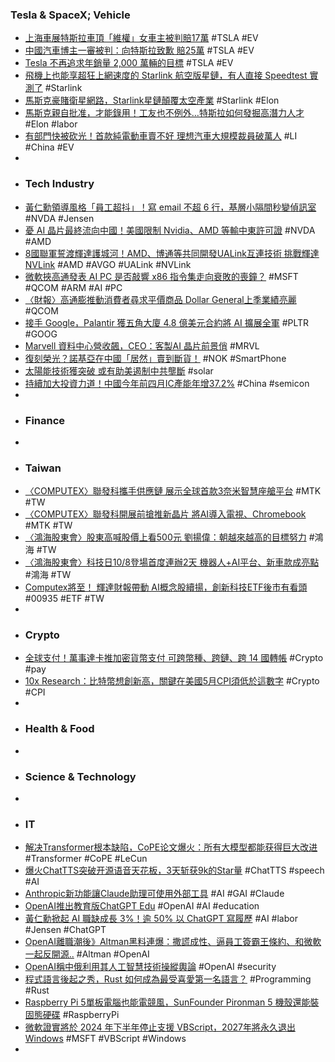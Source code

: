 ### Tesla & SpaceX; Vehicle
- [上海車展特斯拉車頂「維權」女車主被判賠17萬](https://www.epochtimes.com/b5/24/5/30/n14260813.htm) #TSLA #EV
- [中國汽車博主一審被判：向特斯拉致歉 賠25萬](https://www.epochtimes.com/b5/24/5/30/n14260880.htm) #TSLA #EV
- [Tesla 不再追求年銷量 2,000 萬輛的目標](https://www.techbang.com/posts/115647-tesla-is-no-longer-pursuing-its-goal-of-selling-20-million) #TSLA #EV
- [飛機上也能享超狂上網速度的 Starlink 航空版星鏈，有人直接 Speedtest 實測了](https://www.kocpc.com.tw/archives/548935) #Starlink
- [馬斯克豪賭衛星網路，Starlink星鏈顛覆太空產業](https://www.techbang.com/posts/115733-starlinks-disruption-of-the-space-industry) #Starlink #Elon
- [馬斯克親自批准，才能錄用！工友也不例外…特斯拉如何發掘高潛力人才](https://www.businessweekly.com.tw/management/blog/3015751) #Elon #labor
- [有部門快被砍光！首款純電動車賣不好 理想汽車大規模裁員破萬人](https://news.cnyes.com/news/id/5581540) #LI #China #EV
-
- ### Tech Industry
- [黃仁勳領導風格「員工超抖」！寫 email 不超 6 行，基層小隔間秒變偵訊室](https://technews.tw/2024/05/31/nvidia-jensen-huang-email-and-leadership/) #NVDA #Jensen
- [憂 AI 晶片最終流向中國！美國限制 Nvidia、AMD 等輸中東許可證](https://technews.tw/2024/05/31/us-slow-ai-chip-exports-to-middle-east/) #NVDA #AMD
- [8國聯軍誓渡輝達護城河！AMD、博通等共同開發UALink互連技術 挑戰輝達NVLink](https://news.cnyes.com/news/id/5581874) #AMD #AVGO #UALink #NVLink
- [微軟挾高通發表 AI PC 是否敲響 x86 指令集走向衰敗的喪鐘？](https://technews.tw/2024/05/28/in-the-ai-%E2%80%8B%E2%80%8Bpc-gen-x86-is-gradually-dying-out/) #MSFT #QCOM #ARM #AI #PC
- [〈財報〉高通膨推動消費者尋求平價商品 Dollar General上季業績亮麗](https://news.cnyes.com/news/id/5581314) #QCOM
- [接手 Google，Palantir 獲五角大廈 4.8 億美元合約將 AI 擴展全軍](https://technews.tw/2024/05/31/the-pentagon-signed-4-8million-contract-with-palantir-to-push-maven-ai-to-the-all-services/) #PLTR #GOOG
- [Marvell 資料中心營收飆，CEO：客製AI 晶片前景俏](https://finance.technews.tw/2024/05/31/marvell-technology-inc-reports-first-quarter-of-fiscal-year-2025-financial-results/) #MRVL
- [復刻榮光？諾基亞在中國「居然」賣到斷貨！](https://m.cnyes.com/news/id/5581429) #NOK #SmartPhone
- [太陽能技術獲突破 或有助美遏制中共壟斷](https://www.epochtimes.com/b5/24/5/30/n14260942.htm) #solar
- [持續加大投資力道！中國今年前四月IC產能年增37.2%](https://news.cnyes.com/news/id/5581941) #China #semicon
-
- ### Finance
-
- ### Taiwan
- [〈COMPUTEX〉聯發科攜手供應鏈 展示全球首款3奈米智慧座艙平台](https://news.cnyes.com/news/id/5582242) #MTK #TW
- [〈COMPUTEX〉聯發科開展前搶推新晶片 將AI導入電視、Chromebook](https://news.cnyes.com/news/id/5582200) #MTK #TW
- [〈鴻海股東會〉股東高喊股價上看500元 劉揚偉：朝越來越高的目標努力](https://news.cnyes.com/news/id/5581901) #鴻海 #TW
- [〈鴻海股東會〉科技日10/8登場首度連辦2天 機器人+AI平台、新車款成亮點](https://news.cnyes.com/news/id/5582261) #鴻海 #TW
- [Computex將至！ 輝達財報帶動 AI概念股續揚，創新科技ETF後市有看頭](https://news.cnyes.com/news/id/5581900) #00935 #ETF #TW
-
- ### Crypto
- [全球支付！萬事達卡推加密貨幣支付 可跨幣種、跨鏈、跨 14 國轉帳](https://news.cnyes.com/news/id/5581534) #Crypto #pay
- [10x Research：比特幣想創新高，關鍵在美國5月CPI須低於這數字](https://www.blocktempo.com/btc-needs-3-3-or-lower-cpi-print-to-reach-new-ath/) #Crypto #CPI
-
- ### Health & Food
-
- ### Science & Technology
-
- ### IT
- [解决Transformer根本缺陷，CoPE论文爆火：所有大模型都能获得巨大改进](https://www.jiqizhixin.com/articles/2024-05-31-10) #Transformer #CoPE #LeCun
- [爆火ChatTTS突破开源语音天花板，3天斩获9k的Star量](https://www.jiqizhixin.com/articles/2024-05-31-9) #ChatTTS #speech #AI
- [Anthropic新功能讓Claude助理可使用外部工具](https://www.ithome.com.tw/news/163219) #AI #GAI #Claude
- [OpenAI推出教育版ChatGPT Edu](https://www.ithome.com.tw/news/163223) #OpenAI #AI #education
- [黃仁勳掀起 AI 職缺成長 3%！逾 50% 以 ChatGPT 寫履歷](https://finance.technews.tw/2024/05/31/computex-chatgpt/) #AI #labor #Jensen #ChatGPT
- [OpenAI離職潮後》Altman黑料連爆：撒謊成性、逼員工簽霸王條約、和微軟一起反開源..](https://www.blocktempo.com/openai-sees-a-wave-of-employee-turnover/) #Altman #OpenAI
- [OpenAI稱中俄利用其人工智慧技術操縱輿論](https://cn.nytimes.com/technology/20240531/openai-influence-campaigns-report/zh-hant/) #OpenAI #security
- [程式語言後起之秀，Rust 如何成為最受喜愛第一名語言？](https://technews.tw/2024/05/31/rust-favourite-programming-language/) #Programming #Rust
- [Raspberry Pi 5單板電腦也能電競風，SunFounder Pironman 5 機殼還能裝固態硬碟](https://www.techbang.com/posts/115692-sunfounder-pironman-5) #RaspberryPi
- [微軟證實將於 2024 年下半年停止支援 VBScript，2027年將永久退出 Windows](https://www.techbang.com/posts/115576-vbscript-windows) #MSFT #VBScript #Windows
-